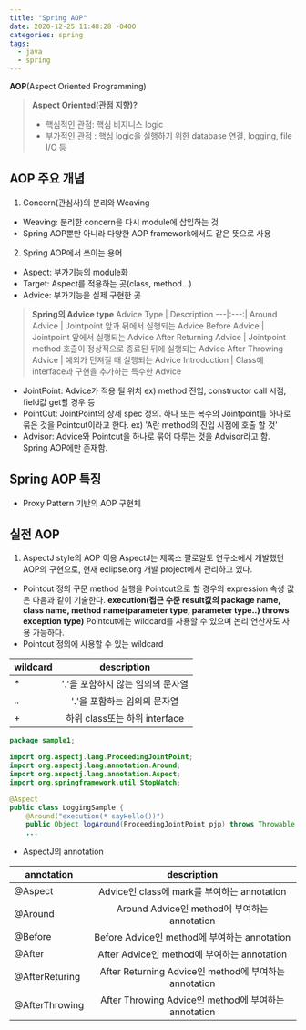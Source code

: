```yaml
---
title: "Spring AOP"
date: 2020-12-25 11:48:28 -0400
categories: spring
tags:
  - java
  - spring
---
```


**AOP**(Aspect Oriented Programming)
> **Aspect Oriented(관점  지향)?**
> - 핵심적인 관점: 핵심 비지니스 logic
> - 부가적인 관점 : 핵심 logic을 실행하기 위한 database 연결, logging, file I/O 등
## AOP 주요 개념
1. Concern(관심사)의 분리와 Weaving
- Weaving: 분리한 concern을 다시 module에 삽입하는 것
- Spring AOP뿐만 아니라 다양한 AOP framework에서도 같은 뜻으로 사용
2. Spring AOP에서 쓰이는 용어
- Aspect: 부가기능의 module화
- Target: Aspect를 적용하는 곳(class, method...)
- Advice: 부가기능을 실제 구현한 곳
> **Spring의 Advice type**
> Advice Type | Description
> ---|:---:|
 > Around Advice |  Jointpoint 앞과 뒤에서 실행되는 Advice
 > Before Advice |  Jointpoint 앞에서 실행되는 Advice
 > After Returning Advice | Jointpoint method 호출이 정상적으로 종료된 뒤에 실행되는 Advice
 > After Throwing Advice | 예외가 던져질 때 실행되는 Advice
 > Introduction | Class에 interface과 구현을 추가하는 특수한 Advice
 
- JointPoint: Advice가 적용 될 위치 ex) method 진입, constructor call 시점, field값 get할 경우 등
- PointCut: JointPoint의 상세 spec 정의. 하나 또는 복수의 Jointpoint를 하나로 묶은 것을 Pointcut이라고 한다. ex) 'A란 method의 진입 시점에 호출 할 것'
- Advisor: Advice와 Pointcut을 하나로 묶어 다루는 것을 Advisor라고 함. Spring AOP에만 존재함.
## Spring AOP 특징
- Proxy Pattern 기반의 AOP 구현체

## 실전 AOP
1. AspectJ style의 AOP 이용
AspectJ는 제록스 팔로알토 연구소에서 개발했던 AOP의 구현으로, 현재 eclipse.org 개발 project에서 관리하고 있다.
- Pointcut 정의 구문
method 실행을 Pointcut으로 할 경우의 expression 속성 값은 다음과 같이 기술한다.
**execution(접근 수준 result값의 package name, class name, method name(parameter type, parameter type..) throws exception type)**
Pointcut에는 wildcard를 사용할 수 있으며 논리 연산자도 사용 가능하다.
- Pointcut 정의에 사용할 수 있는 wildcard

wildcard | description
 ---|:---:
*|'.'을 포함하지 않는 임의의 문자열
..|'.'을 포함하는 임의의 문자열
+|하위 class또는 하위 interface

```java
package sample1;

import org.aspectj.lang.ProceedingJointPoint;
import org.aspectj.lang.annotation.Around;
import org.aspectj.lang.annotation.Aspect;
import org.springframework.util.StopWatch;

@Aspect
public class LoggingSample {
	@Around("execution(* sayHello())")
	public Object logAround(ProceedingJointPoint pjp) throws Throwable {
	...
```

- AspectJ의 annotation

annotation| description
 ---|:---:
@Aspect|Advice인 class에 mark를 부여하는 annotation
@Around|Around Advice인 method에 부여하는 annotation
@Before|Before Advice인 method에 부여하는 annotation
@After|After Advice인 method에 부여하는 annotation
@AfterReturing|After Returning Advice인 method에 부여하는 annotation
@AfterThrowing|After Throwing Advice인 method에 부여하는 annotation
